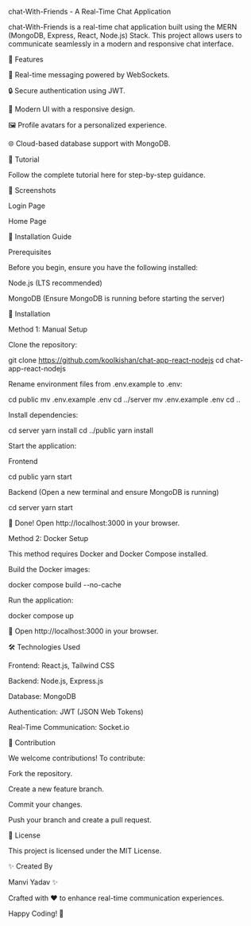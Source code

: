 chat-With-Friends - A Real-Time Chat Application

chat-With-Friends is a real-time chat application built using the MERN (MongoDB, Express, React, Node.js) Stack. This project allows users to communicate seamlessly in a modern and responsive chat interface.

📌 Features

💬 Real-time messaging powered by WebSockets.

🔒 Secure authentication using JWT.

🎨 Modern UI with a responsive design.

🖼️ Profile avatars for a personalized experience.

🌐 Cloud-based database support with MongoDB.

🎥 Tutorial

Follow the complete tutorial here for step-by-step guidance.

📸 Screenshots

Login Page



Home Page



🚀 Installation Guide

Prerequisites

Before you begin, ensure you have the following installed:

Node.js (LTS recommended)

MongoDB (Ensure MongoDB is running before starting the server)

🔧 Installation

Method 1: Manual Setup

Clone the repository:

git clone https://github.com/koolkishan/chat-app-react-nodejs
cd chat-app-react-nodejs

Rename environment files from .env.example to .env:

cd public
mv .env.example .env
cd ../server
mv .env.example .env
cd ..

Install dependencies:

cd server
yarn install
cd ../public
yarn install

Start the application:

Frontend

cd public
yarn start

Backend (Open a new terminal and ensure MongoDB is running)

cd server
yarn start

🎉 Done! Open http://localhost:3000 in your browser.

Method 2: Docker Setup

This method requires Docker and Docker Compose installed.

Build the Docker images:

docker compose build --no-cache

Run the application:

docker compose up

🎉 Open http://localhost:3000 in your browser.

🛠️ Technologies Used

Frontend: React.js, Tailwind CSS

Backend: Node.js, Express.js

Database: MongoDB

Authentication: JWT (JSON Web Tokens)

Real-Time Communication: Socket.io

🤝 Contribution

We welcome contributions! To contribute:

Fork the repository.

Create a new feature branch.

Commit your changes.

Push your branch and create a pull request.

📜 License

This project is licensed under the MIT License.

✨ Created By

Manvi Yadav ✨

Crafted with ❤️ to enhance real-time communication experiences.

Happy Coding! 🚀

